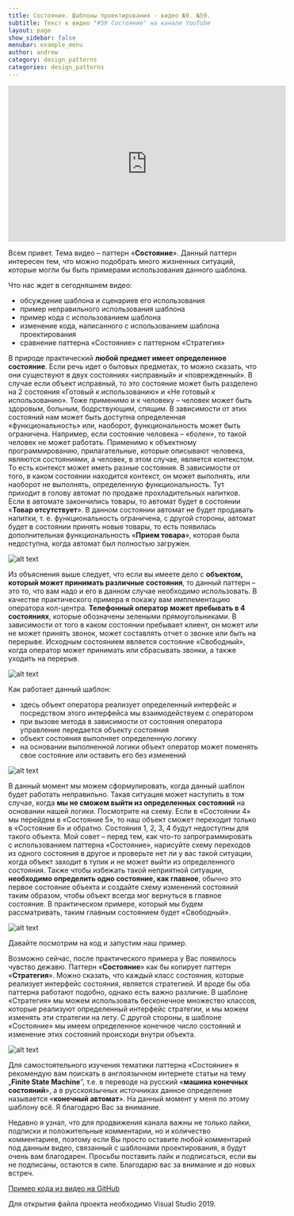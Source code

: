 ```yaml
---
title: Состояние. Шаблоны проектирования - видео №9. №59. 
subtitle: Текст к видео "#59 Состояние" на канале YouTube
layout: page
show_sidebar: false
menubar: example_menu
author: andrew
category: design_patterns
categories: design_patterns
---
```


<center>
<iframe width="560" height="315" src="https://www.youtube.com/embed/-DnbITufh0M" 
frameborder="0" allow="accelerometer; autoplay; 
encrypted-media; gyroscope; picture-in-picture" allowfullscreen></iframe>
</center>

Всем привет. Тема видео – паттерн «**Состояние**». Данный паттерн интересен тем, что можно подобрать много жизненных ситуаций, которые могли бы быть примерами использования 
данного шаблона.

Что нас ждет в сегодняшнем видео:

 - обсуждение шаблона и сценариев его использования
 - пример неправильного использования шаблона
 - пример кода с использованием шаблона
 - изменение кода, написанного с использованием шаблона проектирования
 - сравнение паттерна «Состояние» с паттерном «Стратегия»
 
В природе практический **любой предмет имеет определенное состояние**. Если речь идет о бытовых предметах, то можно сказать, что они существуют в двух состояниях «исправный» 
и «поврежденный». В случае если объект исправный, то это состояние может быть разделено на 2 состояния «Готовый к использованию» и «Не готовый к использованию». 
Тоже применимо и к человеку – человек может быть здоровым, больным, бодрствующим, спящим. В зависимости от этих состояний нам может быть доступна определенная 
«функциональность» или, наоборот, функциональность может быть ограничена. Например, если состояние человека – «болен», то такой человек не может работать. 
Применимо к объектному программированию, прилагательные, которые описывают человека, являются состояниями, а человек, в этом случае, является контекстом. То 
есть контекст может иметь разные состояния. В зависимости от того, в каком состоянии находится контекст, он может выполнять, или наоборот не выполнять, 
определенную функциональность. Тут приходит в голову автомат по продаже прохладительных напитков. Если в автомате закончились товары, то автомат будет в 
состоянии «**Товар отсутствует**». В данном состоянии автомат не будет продавать напитки, т. е. функциональность ограничена, с другой стороны, автомат будет 
в состоянии принять новые товары, то есть появилась дополнительная функциональность «**Прием товара**», которая была недоступна, когда автомат был полностью загружен.

![alt text](/assets/images/state_1.png "Схема шаблона Состояние.")

Из объяснения выше следует, что если вы имеете дело с **объектом, который может принимать различные состояния**, то данный паттерн – это то, что вам надо и его в данном 
случае необходимо использовать. В качестве практического примера я покажу вам имплементацию оператора кол-центра. **Телефонный оператор может пребывать в 4 состояниях**, 
которые обозначены зелеными прямоугольниками. В зависимости от того в каком состоянии пребывает клиент, он может или не может принять звонок, может составлять отчет о 
звонке или быть на перерыве. Исходным состоянием является состояние «Свободный», когда оператор может принимать или сбрасывать звонки, а также уходить на перерыв. 

![alt text](/assets/images/state_2.png "Шаблон Состояние в приложении.")

Как работает данный шаблон:

 - здесь объект оператора реализует определенный интерфейс и посредством этого интерфейса мы взаимодействуем с оператором
 - при вызове метода в зависимости от состояния оператора управление передается объекту состояния
 - объект состояния выполняет определенную логику
 - на основании выполненной логики объект оператор может поменять свое состояние или оставить его без изменений

![alt text](/assets/images/state_3.png "Работа шаблона Состояние.")

В данный момент мы можем сформулировать, когда данный шаблон будет работать неправильно. Такая ситуация может наступить в том случае, когда **мы не сможем выйти из определенных** 
**состояний** на основании нашей логики. Посмотрите на схему. Если в «Состоянии 4» мы перейдем в «Состояние 5», то наш объект сможет переходит только в «Состояние 6» и обратно. 
Состояния 1, 2, 3, 4 будут недоступны для такого объекта. Мой совет – перед тем, как что-то запрограммировать с использованием паттерна «Состояние», нарисуйте схему переходов 
из одного состояния в другое и проверьте нет ли у вас такой ситуации, когда объект заходит в тупик и не может выйти из определенного состояния. Также чтобы избежать такой 
неприятной ситуации, **необходимо определить одно состояние, как главное**, обычно это первое состояние объекта и создайте схему изменений состояний таким образом, чтобы объект 
всегда мог вернуться в главное состояние. В практическом примере, который мы будем рассматривать, таким главным состоянием будет «Свободный».

![alt text](/assets/images/state_4.png "Плохой пример шаблона Состояние.")

Давайте посмотрим на код и запустим наш пример.

Возможно сейчас, после практического примера у Вас появилось чувство дежавю. Паттерн «**Состояние**» как бы копирует паттерн «**Стратегия**». Можно сказать, что каждый класс состояния, 
которые реализует интерфейс состояния, является стратегией. И вроде бы оба паттерна работают подобно, однако есть важно различие. В шаблоне «Стратегия» мы можем использовать 
бесконечное множество классов, которые реализуют определенный интерфейс стратегии, и мы можем изменять эти стратегии на лету. С другой стороны, в шаблоне «Состояние» мы имеем 
определенное конечное число состояний и изменение этих состояний происходи внутри объекта. 

![alt text](/assets/images/state_5.png "Шаблон Состояние и шаблон Стратегия")

Для самостоятельного изучения тематики паттерна «Состояние» я рекомендую вам поискать в англоязычном интернете статьи на тему „**Finite State Machine**”, т.е. в переводе на 
русский «**машина конечных состояний**», а в русскоязычных источниках данное определение называется «**конечный автомат**». На данный момент у меня по этому шаблону всё. Я благодарю 
Вас за внимание. 

Недавно я узнал, что для продвижения канала важны не только лайки, подписки и положительные комментарии, но и количество комментариев, поэтому если Вы просто оставите 
любой комментарий под данным видео, связанный с шаблонами проектирования, я будут очень вам благодарен. Просьбы поставить лайк и подписаться, если вы не подписаны, 
остаются в силе. Благодарю вас за внимание и до новых встреч.

<a href ="https://github.com/ashyrokoriadov/DesignPatterns" target="_blank">Пример кода из видео на GitHub</a><br/>

Для открытия файла проекта необходимо Visual Studio 2019.